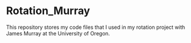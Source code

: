 # Rotation_Murray

This repository stores my code files that I used in my rotation project with James Murray at the University of Oregon.
